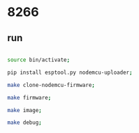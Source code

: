 # 8266

## run

```sh

source bin/activate;

pip install esptool.py nodemcu-uploader;

make clone-nodemcu-firmware;

make firmware;

make image;

make debug;

```
